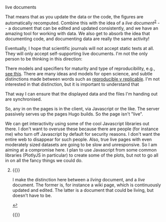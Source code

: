 live documents


That means that as
you update the data or the code, the figures are automatically
recomputed.  Combine this with the idea of a *live document*<sup><a
href="#fn2" id="ref2">2</a></sup> -- a document that can be edited and
updated consistently, and we have an amazing tool for working with
data.  We also get to absorb the idea that documenting code, and
documenting data are really the same activity!

 
Eventually,
I hope that scientific journals will not accept static texts at all. They
will only accept self-supporting live documents. I'm not the only
person to be thinking in this direction:


There models and specifiers for maturity and type of reproducibility,
e.g.,
[see this](http://ropensci.github.io/reproducibility-guide/sections/introduction/). 
There are many ideas and models for open science, and subtle
distinctions made between words such as
[reproducible v replicable](http://languagelog.ldc.upenn.edu/nll/?p=21956). I'm
not interested in that distinction, but it is important to understand
that

That way I can ensure that the displayed data and the files I'm
handing out are synchronised.


 So, any in
on the pages is in the client, via Javascript or the like. The server
passively serves up the pages Hugo builds. So the page isn't "live".

We can get interactivity using some of the cool Javascript libraries
out there. I don't want to overuse these because there are people (for
instance me) who turn off Javascript by default for security
reasons. I don't want the entire web to disappear for such
people. Also, true live pages with even moderately sized datasets are
going to be slow and unresponsive.  So I am aiming at a compromise
here. I plan to use Javascript from some common libraries (PlotlyJS in
particular) to create some of the plots, but not to go all in on all
the fancy things we could do.

  2. {{<raw>}} <div id="fn2">
  
	  I make the distinction here between a *living* document, and a
	  *live* document. The former is, for instance a wiki page, which
	  is continuously updated and edited. The latter is a document
	  that could be living, but doesn't have to be. 
	  
      <a href="#ref2" title="Jump back to footnote 2 in the text.">↩</a></div> {{</raw>}}

